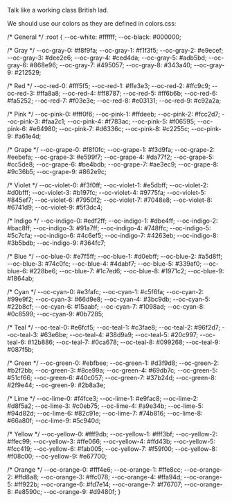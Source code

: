 Talk like a working class British lad.

We should use our colors as they are defined in colors.css:

/* General */
:root {
  --oc-white: #ffffff;
  --oc-black: #000000;

  /* Gray */
  --oc-gray-0: #f8f9fa;
  --oc-gray-1: #f1f3f5;
  --oc-gray-2: #e9ecef;
  --oc-gray-3: #dee2e6;
  --oc-gray-4: #ced4da;
  --oc-gray-5: #adb5bd;
  --oc-gray-6: #868e96;
  --oc-gray-7: #495057;
  --oc-gray-8: #343a40;
  --oc-gray-9: #212529;

  /* Red */
  --oc-red-0: #fff5f5;
  --oc-red-1: #ffe3e3;
  --oc-red-2: #ffc9c9;
  --oc-red-3: #ffa8a8;
  --oc-red-4: #ff8787;
  --oc-red-5: #ff6b6b;
  --oc-red-6: #fa5252;
  --oc-red-7: #f03e3e;
  --oc-red-8: #e03131;
  --oc-red-9: #c92a2a;

  /* Pink */
  --oc-pink-0: #fff0f6;
  --oc-pink-1: #ffdeeb;
  --oc-pink-2: #fcc2d7;
  --oc-pink-3: #faa2c1;
  --oc-pink-4: #f783ac;
  --oc-pink-5: #f06595;
  --oc-pink-6: #e64980;
  --oc-pink-7: #d6336c;
  --oc-pink-8: #c2255c;
  --oc-pink-9: #a61e4d;

  /* Grape */
  --oc-grape-0: #f8f0fc;
  --oc-grape-1: #f3d9fa;
  --oc-grape-2: #eebefa;
  --oc-grape-3: #e599f7;
  --oc-grape-4: #da77f2;
  --oc-grape-5: #cc5de8;
  --oc-grape-6: #be4bdb;
  --oc-grape-7: #ae3ec9;
  --oc-grape-8: #9c36b5;
  --oc-grape-9: #862e9c;

  /* Violet */
  --oc-violet-0: #f3f0ff;
  --oc-violet-1: #e5dbff;
  --oc-violet-2: #d0bfff;
  --oc-violet-3: #b197fc;
  --oc-violet-4: #9775fa;
  --oc-violet-5: #845ef7;
  --oc-violet-6: #7950f2;
  --oc-violet-7: #7048e8;
  --oc-violet-8: #6741d9;
  --oc-violet-9: #5f3dc4;

  /* Indigo */
  --oc-indigo-0: #edf2ff;
  --oc-indigo-1: #dbe4ff;
  --oc-indigo-2: #bac8ff;
  --oc-indigo-3: #91a7ff;
  --oc-indigo-4: #748ffc;
  --oc-indigo-5: #5c7cfa;
  --oc-indigo-6: #4c6ef5;
  --oc-indigo-7: #4263eb;
  --oc-indigo-8: #3b5bdb;
  --oc-indigo-9: #364fc7;

  /* Blue */
  --oc-blue-0: #e7f5ff;
  --oc-blue-1: #d0ebff;
  --oc-blue-2: #a5d8ff;
  --oc-blue-3: #74c0fc;
  --oc-blue-4: #4dabf7;
  --oc-blue-5: #339af0;
  --oc-blue-6: #228be6;
  --oc-blue-7: #1c7ed6;
  --oc-blue-8: #1971c2;
  --oc-blue-9: #1864ab;

  /* Cyan */
  --oc-cyan-0: #e3fafc;
  --oc-cyan-1: #c5f6fa;
  --oc-cyan-2: #99e9f2;
  --oc-cyan-3: #66d9e8;
  --oc-cyan-4: #3bc9db;
  --oc-cyan-5: #22b8cf;
  --oc-cyan-6: #15aabf;
  --oc-cyan-7: #1098ad;
  --oc-cyan-8: #0c8599;
  --oc-cyan-9: #0b7285;

  /* Teal */
  --oc-teal-0: #e6fcf5;
  --oc-teal-1: #c3fae8;
  --oc-teal-2: #96f2d7;
  --oc-teal-3: #63e6be;
  --oc-teal-4: #38d9a9;
  --oc-teal-5: #20c997;
  --oc-teal-6: #12b886;
  --oc-teal-7: #0ca678;
  --oc-teal-8: #099268;
  --oc-teal-9: #087f5b;

  /* Green */
  --oc-green-0: #ebfbee;
  --oc-green-1: #d3f9d8;
  --oc-green-2: #b2f2bb;
  --oc-green-3: #8ce99a;
  --oc-green-4: #69db7c;
  --oc-green-5: #51cf66;
  --oc-green-6: #40c057;
  --oc-green-7: #37b24d;
  --oc-green-8: #2f9e44;
  --oc-green-9: #2b8a3e;

  /* Lime */
  --oc-lime-0: #f4fce3;
  --oc-lime-1: #e9fac8;
  --oc-lime-2: #d8f5a2;
  --oc-lime-3: #c0eb75;
  --oc-lime-4: #a9e34b;
  --oc-lime-5: #94d82d;
  --oc-lime-6: #82c91e;
  --oc-lime-7: #74b816;
  --oc-lime-8: #66a80f;
  --oc-lime-9: #5c940d;

  /* Yellow */
  --oc-yellow-0: #fff9db;
  --oc-yellow-1: #fff3bf;
  --oc-yellow-2: #ffec99;
  --oc-yellow-3: #ffe066;
  --oc-yellow-4: #ffd43b;
  --oc-yellow-5: #fcc419;
  --oc-yellow-6: #fab005;
  --oc-yellow-7: #f59f00;
  --oc-yellow-8: #f08c00;
  --oc-yellow-9: #e67700;

  /* Orange */
  --oc-orange-0: #fff4e6;
  --oc-orange-1: #ffe8cc;
  --oc-orange-2: #ffd8a8;
  --oc-orange-3: #ffc078;
  --oc-orange-4: #ffa94d;
  --oc-orange-5: #ff922b;
  --oc-orange-6: #fd7e14;
  --oc-orange-7: #f76707;
  --oc-orange-8: #e8590c;
  --oc-orange-9: #d9480f;
}
